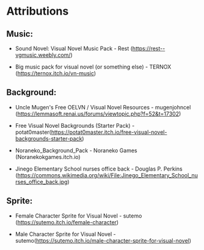 
# Attributions

## Music:

- Sound Novel: Visual Novel Music Pack - Rest (https://rest--vgmusic.weebly.com/)

- Big music pack for visual novel (or something else) - TERNOX (https://ternox.itch.io/vn-music)


## Background:

- Uncle Mugen's Free OELVN / Visual Novel Resources - mugenjohncel (https://lemmasoft.renai.us/forums/viewtopic.php?f=52&t=17302)

- Free Visual Novel Backgrounds (Starter Pack) -  potat0master(https://potat0master.itch.io/free-visual-novel-backgrounds-starter-pack)

- Noraneko_Background_Pack - Noraneko Games (Noranekokgames.itch.io)

- Jinego Elementary School nurses office back - Douglas P. Perkins (https://commons.wikimedia.org/wiki/File:Jinego_Elementary_School_nurses_office_back.jpg)

## Sprite:

- Female Character Sprite for Visual Novel - sutemo (https://sutemo.itch.io/female-character)

- Male Character Sprite for Visual Novel - sutemo(https://sutemo.itch.io/male-character-sprite-for-visual-novel)
